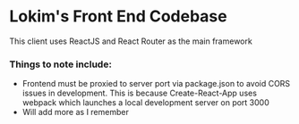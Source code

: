 # Lokim's Front End Codebase

This client uses ReactJS and React Router as the main framework

### Things to note include: 
- Frontend must be proxied to server port via package.json to avoid CORS issues in development. This is because Create-React-App uses webpack which launches a local development server on port 3000
- Will add more as I remember